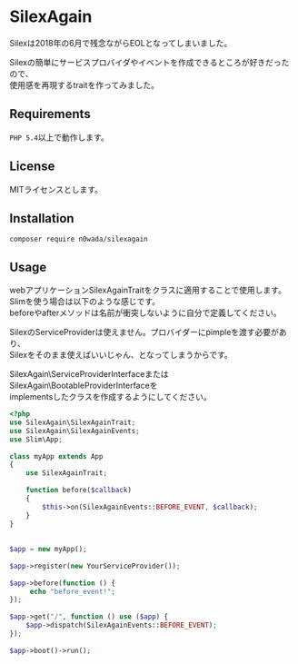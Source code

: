 # SilexAgain
Silexは2018年の6月で残念ながらEOLとなってしまいました。
    
Silexの簡単にサービスプロバイダやイベントを作成できるところが好きだったので、  
使用感を再現するtraitを作ってみました。

## Requirements
`PHP 5.4`以上で動作します。  

## License
MITライセンスとします。

## Installation
```
composer require n0wada/silexagain
```

## Usage
webアプリケーションSilexAgainTraitをクラスに適用することで使用します。
Slimを使う場合は以下のような感じです。   
beforeやafterメソッドは名前が衝突しないように自分で定義してください。
  
SilexのServiceProviderは使えません。プロバイダーにpimpleを渡す必要があり、  
Silexをそのまま使えばいいじゃん、となってしまうからです。
    
SilexAgain\ServiceProviderInterfaceまたはSilexAgain\BootableProviderInterfaceを  
implementsしたクラスを作成するようにしてください。

```php
<?php
use SilexAgain\SilexAgainTrait;
use SilexAgain\SilexAgainEvents;
use Slim\App;
  
class myApp extends App
{
    use SilexAgainTrait;
    
    function before($callback)
    {
        $this->on(SilexAgainEvents::BEFORE_EVENT, $callback);
    }
}
 
 
$app = new myApp();
    
$app->register(new YourServiceProvider());
    
$app->before(function () {
     echo "before_event!";
});
    
$app->get("/", function () use ($app) {
    $app->dispatch(SilexAgainEvents::BEFORE_EVENT);
});
    
$app->boot()->run();
```



